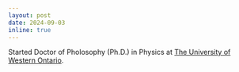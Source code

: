 ```yaml
---
layout: post
date: 2024-09-03 
inline: true
---
```


Started Doctor of Pholosophy (Ph.D.) in Physics at [The University of Western Ontario](https://www.uwo.ca/index.html).
